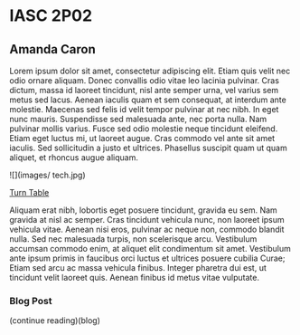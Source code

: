 # IASC 2P02 

## Amanda Caron

Lorem ipsum dolor sit amet, consectetur adipiscing elit. Etiam quis velit nec odio ornare aliquam. Donec convallis odio vitae leo lacinia pulvinar. Cras dictum, massa id laoreet tincidunt, nisl ante semper urna, vel varius sem metus sed lacus. Aenean iaculis quam et sem consequat, at interdum ante molestie. Maecenas sed felis id velit tempor pulvinar at nec nibh. In eget nunc mauris. Suspendisse sed malesuada ante, nec porta nulla. Nam pulvinar mollis varius. Fusce sed odio molestie neque tincidunt eleifend. Etiam eget luctus mi, ut laoreet augue. Cras commodo vel ante sit amet iaculis. Sed sollicitudin a justo et ultrices. Phasellus suscipit quam ut quam aliquet, et rhoncus augue aliquam.



![](images/ tech.jpg)

[Turn Table](http://www.urbanoutfitters.com/ca/en/catalog/category.jsp?id=A_MUSIC_TURNTABLE#/)

Aliquam erat nibh, lobortis eget posuere tincidunt, gravida eu sem. Nam gravida at nisl ac semper. Cras tincidunt vehicula nunc, non laoreet ipsum vehicula vitae. Aenean nisi eros, pulvinar ac neque non, commodo blandit nulla. Sed nec malesuada turpis, non scelerisque arcu. Vestibulum accumsan commodo enim, at aliquet elit condimentum sit amet. Vestibulum ante ipsum primis in faucibus orci luctus et ultrices posuere cubilia Curae; Etiam sed arcu ac massa vehicula finibus. Integer pharetra dui est, ut tincidunt velit laoreet quis. Aenean finibus id metus vitae vulputate.


### Blog Post

(continue reading)(blog)
